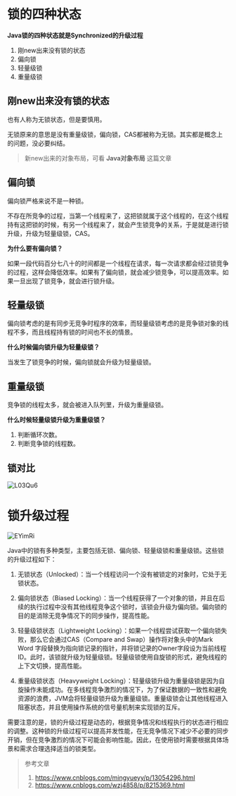 

 # 锁的四种状态

**Java锁的四种状态就是Synchronized的升级过程**

1. 刚new出来没有锁的状态
2. 偏向锁 
3. 轻量级锁
4. 重量级锁



## 刚new出来没有锁的状态

也有人称为无锁状态，但是要慎用。

无锁原来的意思是没有重量级锁，偏向锁，CAS都被称为无锁。其实都是概念上的问题，没必要纠结。

> 新new出来的对象布局，可看 **Java对象布局** 这篇文章



## 偏向锁

偏向锁严格来说不是一种锁。

不存在所竞争的过程，当第一个线程来了，这把锁就属于这个线程的，在这个线程持有这把锁的时候，有另一个线程来了，就会产生锁竞争的关系，于是就是进行锁升级，升级为轻量级锁，CAS。

**为什么要有偏向锁？**

如果一段代码百分七八十的时间都是一个线程在请求，每一次请求都会经过锁竞争的过程，这样会降低效率。如果有了偏向锁，就会减少锁竞争，可以提高效率。如果一旦出现了锁竞争，就会进行锁升级。



## 轻量级锁

偏向锁考虑的是有同步无竞争时程序的效率，而轻量级锁考虑的是竞争锁对象的线程不多，而且线程持有锁的时间也不长的情景。



**什么时候偏向锁升级为轻量级锁？**

当发生了锁竞争的时候，偏向锁就会升级为轻量级锁。



## 重量级锁 

竞争锁的线程太多，就会被进入队列里，升级为重量级锁。

**什么时候轻量级锁升级为重量级锁？**

1. 判断循环次数。
2. 判断竞争锁的线程数。



## 锁对比

 ![L03Qu6](https://xuemingde.com/pages/image/others/L03Qu6.png)



# 锁升级过程  

![EYimRi](https://xuemingde.com/pages/image/others/EYimRi.png)



Java中的锁有多种类型，主要包括无锁、偏向锁、轻量级锁和重量级锁。这些锁的升级过程如下：

1. 无锁状态（Unlocked）：当一个线程访问一个没有被锁定的对象时，它处于无锁状态。

2. 偏向锁状态（Biased Locking）：当一个线程获得了一个对象的锁，并且在后续的执行过程中没有其他线程竞争这个锁时，该锁会升级为偏向锁。偏向锁的目的是消除无竞争情况下的同步操作，提高性能。

3. 轻量级锁状态（Lightweight Locking）：如果一个线程尝试获取一个偏向锁失败，那么它会通过CAS（Compare and Swap）操作将对象头中的Mark Word 字段替换为指向锁记录的指针，并将锁记录的Owner字段设为当前线程ID。此时，该锁就升级为轻量级锁。轻量级锁使用自旋锁的形式，避免线程的上下文切换，提高性能。

4. 重量级锁状态（Heavyweight Locking）：轻量级锁升级为重量级锁是因为自旋操作未能成功。在多线程竞争激烈的情况下，为了保证数据的一致性和避免资源的浪费，JVM会将轻量级锁升级为重量级锁。重量级锁会让其他线程进入阻塞状态，并且使用操作系统的信号量机制来实现锁的互斥。

需要注意的是，锁的升级过程是动态的，根据竞争情况和线程执行的状态进行相应的调整。这种锁的升级过程可以提高并发性能，在无竞争情况下减少不必要的同步开销，但在竞争激烈的情况下可能会影响性能。因此，在使用锁时需要根据具体场景和需求合理选择适当的锁类型。





> 参考文章
>
> 1. https://www.cnblogs.com/mingyueyy/p/13054296.html
> 2. https://www.cnblogs.com/wzj4858/p/8215369.html

